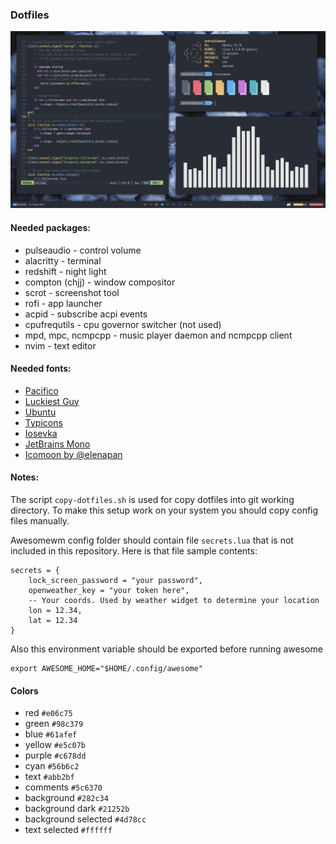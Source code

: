 ### Dotfiles
![screenshot](screenshot.png)

#### Needed packages:
- pulseaudio - control volume
- alacritty - terminal
- redshift - night light
- compton (chjj) - window compositor
- scrot - screenshot tool
- rofi - app launcher
- acpid - subscribe acpi events
- cpufrequtils - cpu governor switcher (not used)
- mpd, mpc, ncmpcpp - music player daemon and ncmpcpp client
- nvim - text editor

#### Needed fonts:
- [Pacifico](https://fonts.google.com/specimen/Pacifico)
- [Luckiest Guy](https://fonts.google.com/specimen/Luckiest+Guy)
- [Ubuntu](https://design.ubuntu.com/font/)
- [Typicons](https://github.com/stephenhutchings/typicons.font)
- [Iosevka](https://github.com/be5invis/Iosevka)
- [JetBrains Mono](https://www.jetbrains.com/lp/mono)
- [Icomoon by @elenapan](https://github.com/elenapan/dotfiles)

#### Notes:
The script `copy-dotfiles.sh` is used for copy dotfiles into git working directory. To make this setup work on your system you should copy config files manually.

Awesomewm config folder should contain file `secrets.lua` that is not included in this repository. Here is that file sample contents:
```
secrets = {
    lock_screen_password = "your password",
    openweather_key = "your token here",
    -- Your coords. Used by weather widget to determine your location
    lon = 12.34,
    lat = 12.34
}
```

Also this environment variable should be exported before running awesome
```
export AWESOME_HOME="$HOME/.config/awesome"
```

#### Colors
- red `#e06c75`
- green `#98c379`
- blue `#61afef`
- yellow `#e5c07b`
- purple `#c678dd`
- cyan `#56b6c2`
- text `#abb2bf`
- comments `#5c6370`
- background `#282c34`
- background dark `#21252b`
- background selected `#4d78cc`
- text selected `#ffffff`
